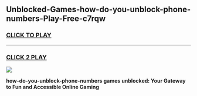 
## Unblocked-Games-how-do-you-unblock-phone-numbers-Play-Free-c7rqw
<h3>
<a href="https://premium76.site?title=how-do-you-unblock-phone-numbers&ref=21A">CLICK TO PLAY</a></h3>
<hr>

<h3>
<a href="https://premium76.site?title=how-do-you-unblock-phone-numbers&ref=21A">CLICK 2 PLAY</a>
  
</h3>

<a href="https://premium76.site?title=how-do-you-unblock-phone-numbers&ref=21A"><img src="https://clearcache.store/games.png"></a>


**how-do-you-unblock-phone-numbers games unblocked: Your Gateway to Fun and Accessible Online Gaming**

